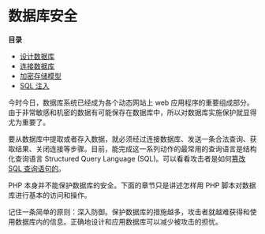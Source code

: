 数据库安全
==========

**目录**

-   [设计数据库](/security/database/design.html)
-   [连接数据库](/security/database/connection.html)
-   [加密存储模型](/security/database/storage.html)
-   [SQL 注入](/security/database/sql-injection.html)

今时今日，数据库系统已经成为各个动态网站上 web
应用程序的重要组成部分。由于非常敏感和机密的数据有可能保存在数据库中，所以对数据库实施保护就显得尤为重要了。

要从数据库中提取或者存入数据，就必须经过连接数据库、发送一条合法查询、获取结果、关闭连接等步骤。目前，能完成这一系列动作的最常用的查询语言是结构化查询语言
Structured Query Language
(SQL)。可以看看攻击者是如何<a href="/security/database/sql-injection.html" class="link">篡改 SQL 查询语句的</a>。

PHP 本身并不能保护数据库的安全。下面的章节只是讲述怎样用 PHP
脚本对数据库进行基本的访问和操作。

记住一条简单的原则：深入防御。保护数据库的措施越多，攻击者就越难获得和使用数据库内的信息。正确地设计和应用数据库可以减少被攻击的担忧。
